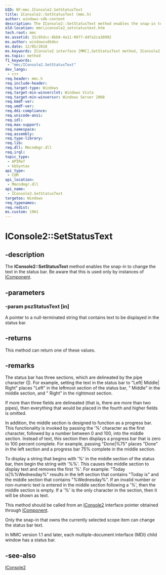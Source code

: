 ```yaml
---
UID: NF:mmc.IConsole2.SetStatusText
title: IConsole2::SetStatusText (mmc.h)
author: windows-sdk-content
description: The IConsole2::SetStatusText method enables the snap-in to change the text in the status bar. Be aware that this is used only by instances of IComponent.
old-location: mmc\iconsole2_setstatustext.htm
tech.root: mmc
ms.assetid: 31c95dcc-8bb8-4a11-9977-d4fa2ca30992
ms.author: windowssdkdev
ms.date: 12/05/2018
ms.keywords: IConsole2 interface [MMC],SetStatusText method, IConsole2.SetStatusText, IConsole2::SetStatusText, SetStatusText, SetStatusText method [MMC], SetStatusText method [MMC],IConsole2 interface, _slate_iconsole2_setstatustext, mmc.iconsole2_setstatustext, mmc/IConsole2::SetStatusText
ms.topic: method
f1_keywords: 
 - "mmc/IConsole2.SetStatusText"
dev_langs:
 - c++
req.header: mmc.h
req.include-header: 
req.target-type: Windows
req.target-min-winverclnt: Windows Vista
req.target-min-winversvr: Windows Server 2008
req.kmdf-ver: 
req.umdf-ver: 
req.ddi-compliance: 
req.unicode-ansi: 
req.idl: 
req.max-support: 
req.namespace: 
req.assembly: 
req.type-library: 
req.lib: 
req.dll: Mmcndmgr.dll
req.irql: 
topic_type:
 - APIRef
 - kbSyntax
api_type:
 - COM
api_location:
 - Mmcndmgr.dll
api_name:
 - IConsole2.SetStatusText
targetos: Windows
req.typenames: 
req.redist: 
ms.custom: 19H1
---
```


# IConsole2::SetStatusText


## -description


The <b>IConsole2::SetStatusText</b> method enables the snap-in to change the text in the status bar. Be aware that this is used only by instances of 
<a href="https://docs.microsoft.com/windows/desktop/api/mmc/nn-mmc-icomponent">IComponent</a>.


## -parameters




### -param pszStatusText [in]

A pointer to a null-terminated string that contains text to be displayed in the status bar.


## -returns



This method can return one of these values.




## -remarks



The status bar has three sections, which are delineated by the pipe character (|). For example, setting the text in the status bar to "Left| Middle| Right" places "Left" in the leftmost section of the status bar, " Middle" in the middle section, and " Right" in the rightmost section.

If more than three fields are delineated (that is, there are more than two pipes), then everything that would be placed in the fourth and higher fields is omitted.

In addition, the middle section is designed to function as a progress bar. This functionality is invoked by passing the '%' character as the first character, followed by a number between 0 and 100, into the middle section. Instead of text, this section then displays a progress bar that is zero to 100 percent complete. For example, passing "Done|%75" places "Done" in the left section and a progress bar 75% complete in the middle section.

To display a string that begins with '%' in the middle section of the status bar, then begin the string with '%%'. This causes the middle section to display text and removes the first '%'. For example: "Today is|%%Wednesday%" results in the left section that contains "Today is" and the middle section that contains "%Wednesday%". If an invalid number or non-numeric text is entered in the middle section following a '%', then the middle section is empty. If a '%' is the only character in the section, then it will be shown as text.

This method should be called from an 
<a href="https://docs.microsoft.com/windows/desktop/api/mmc/nn-mmc-iconsole2">IConsole2</a> interface pointer obtained through 
<a href="https://docs.microsoft.com/windows/desktop/api/mmc/nn-mmc-icomponent">IComponent</a>.

Only the snap-in that owns the currently selected scope item can change the status bar text.

In MMC version 1.1 and later, each multiple-document interface (MDI) child window has a status bar.




## -see-also




<a href="https://docs.microsoft.com/windows/desktop/api/mmc/nn-mmc-iconsole2">IConsole2</a>
 

 

